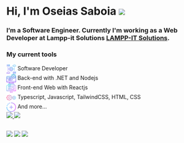 # Hi, I'm Oseias Saboia <img src="https://media.giphy.com/media/hvRJCLFzcasrR4ia7z/giphy.gif" width="30" >

### I’m a Software Engineer. Currently I'm working as a Web Developer at Lampp-it Solutions <a href="https://www.linkedin.com/company/lampp-it-solutions/mycompany/" target="_blank">**LAMPP-IT Solutions**</a>.

### My current tools

<div >
  <img height="25em" style="vertical-align: middle" src="assets/img/software.png"> Software Developer </br>
  <img height="25em" style="vertical-align: middle" src="assets/img/backend.png"> Back-end with .NET and Nodejs </br>
  <img height="25em" style="vertical-align: middle" src="assets/img/frontend.png"> Front-end Web with Reactjs </br>
  <img height="25em" style="vertical-align: middle" src="assets/img/settings.png"> Typescript, Javascript, TailwindCSS, HTML, CSS </br>
  <img height="25em" style="vertical-align: middle" src="assets/img/more.png"> And more... </br>
</div>

 <div>
  <a href="https://github.com/oseiassaboia">
  <img height="180em" src="https://github-readme-stats.vercel.app/api?username=oseiassaboia&show_icons=true&theme=radical&include_all_commits=true&count_private=true"/>
  <img height="180em" src="https://github-readme-stats.vercel.app/api/top-langs/?username=oseiassaboia&layout=compact&langs_count=7&theme=radical"/>
</div>

##

<div> 
  <a href="https://instagram.com/oseiasnascimentto" target="_blank"><img src="https://img.shields.io/badge/-Instagram-%23E4405F?style=for-the-badge&logo=instagram&logoColor=white" target="_blank"></a>
  <a href = "mailto:oseiassaboia2@gmail.com"><img src="https://img.shields.io/badge/-Gmail-%23333?style=for-the-badge&logo=gmail&logoColor=white" target="_blank"></a>
  <a href="https://www.linkedin.com/in/oseiasnascimento/" target="_blank"><img src="https://img.shields.io/badge/-LinkedIn-%230077B5?style=for-the-badge&logo=linkedin&logoColor=white" target="_blank"></a>  
</div>
